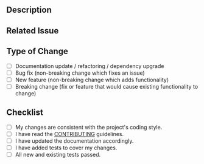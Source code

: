 ## Description

<!-- Describe the changes in this pull request. -->

## Related Issue

<!-- If this pull request is related to an issue, please link to the issue here. -->

## Type of Change

<!-- What type of change does this pull request introduce? Please check the one that applies. -->

- [ ] Documentation update / refactoring / dependency upgrade
- [ ] Bug fix (non-breaking change which fixes an issue)
- [ ] New feature (non-breaking change which adds functionality)
- [ ] Breaking change (fix or feature that would cause existing functionality to change)

## Checklist

<!-- Please check the following items before submitting a pull request. -->

- [ ] My changes are consistent with the project's coding style.
- [ ] I have read the [CONTRIBUTING](/CONTRIBUTING.md) guidelines.
- [ ] I have updated the documentation accordingly.
- [ ] I have added tests to cover my changes.
- [ ] All new and existing tests passed.
